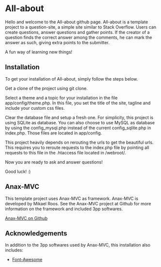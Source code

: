 All-about
=========

Hello and welcome to the All-about github page. All-about is a template project to a question-site, a simple site similar to Stack Overflow. Users can create questions, answer questions and gather points. If the creator of a question finds the correct answer among the comments, he can mark the answer as such, giving extra points to the submitter. 

A fun way of learning new things! 

Installation
------------

To get your installation of All-about, simply follow the steps below. 

Get a clone of the project using git clone. 

Select a theme and a topic for your installation in the file app/config/theme.php. In this file, you set the title of the site, tagline and include your custom css files. 

Clear the database file and setup a fresh one. For simplicity, this project is using SQLite as database. You can also choose to use MySQL as database by using the config_mysql.php instead of the current config_sqlite.php in index.php. Those files are located in app/config.

This project heavily depends on rerouting the urls to get the beautiful urls. This requires you to reroute requests to the index.php file by pointing all requests to this file in the .htaccess file located in /webroot/.

Now you are ready to ask and answer questions! 

Good luck! :)

Anax-MVC
--------

This template project uses Anax-MVC as framework. Anax-MVC is developed by Mikael Roos. See the Anax-MVC project at Github for more information on the framework and included 3pp softwares. 

[Anax-MVC on Github](https://github.com/mosbth/Anax-MVC)

Acknowledgements
----------------

In addition to the 3pp softwares used by Anax-MVC, this installation also includes: 

* [Font-Awesome](http://fortawesome.github.io/Font-Awesome/) 